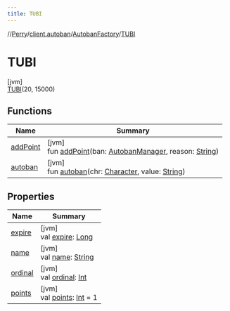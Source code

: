 ```yaml
---
title: TUBI
---
```

//[Perry](../../../../index.html)/[client.autoban](../../index.html)/[AutobanFactory](../index.html)/[TUBI](index.html)



# TUBI



[jvm]\
[TUBI](index.html)(20, 15000)



## Functions


| Name | Summary |
|---|---|
| [addPoint](../add-point.html) | [jvm]<br>fun [addPoint](../add-point.html)(ban: [AutobanManager](../../-autoban-manager/index.html), reason: [String](https://kotlinlang.org/api/latest/jvm/stdlib/kotlin/-string/index.html)) |
| [autoban](../autoban.html) | [jvm]<br>fun [autoban](../autoban.html)(chr: [Character](../../../client/-character/index.html), value: [String](https://kotlinlang.org/api/latest/jvm/stdlib/kotlin/-string/index.html)) |


## Properties


| Name | Summary |
|---|---|
| [expire](../expire.html) | [jvm]<br>val [expire](../expire.html): [Long](https://kotlinlang.org/api/latest/jvm/stdlib/kotlin/-long/index.html) |
| [name](../../../tools.settings/-database-type/-my-s-q-l/index.html#-372974862%2FProperties%2F863300109) | [jvm]<br>val [name](../../../tools.settings/-database-type/-my-s-q-l/index.html#-372974862%2FProperties%2F863300109): [String](https://kotlinlang.org/api/latest/jvm/stdlib/kotlin/-string/index.html) |
| [ordinal](../../../tools.settings/-database-type/-my-s-q-l/index.html#-739389684%2FProperties%2F863300109) | [jvm]<br>val [ordinal](../../../tools.settings/-database-type/-my-s-q-l/index.html#-739389684%2FProperties%2F863300109): [Int](https://kotlinlang.org/api/latest/jvm/stdlib/kotlin/-int/index.html) |
| [points](../points.html) | [jvm]<br>val [points](../points.html): [Int](https://kotlinlang.org/api/latest/jvm/stdlib/kotlin/-int/index.html) = 1 |

